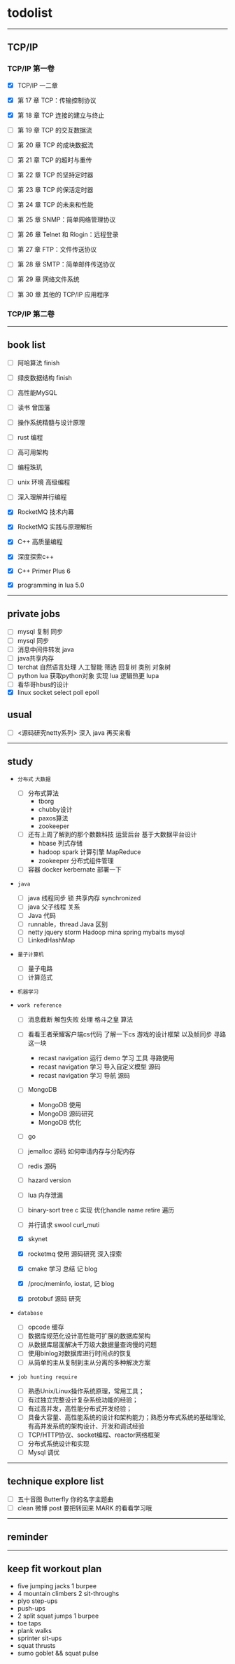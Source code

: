 # todolist

---

## TCP/IP

### TCP/IP 第一卷

- [x] TCP/IP 一二章
- [x] 第 17 章 TCP：传输控制协议
- [x] 第 18 章 TCP 连接的建立与终止
- [ ] 第 19 章 TCP 的交互数据流
- [ ] 第 20 章 TCP 的成块数据流
- [ ] 第 21 章 TCP 的超时与重传
- [ ] 第 22 章 TCP 的坚持定时器
- [ ] 第 23 章 TCP 的保活定时器
- [ ] 第 24 章 TCP 的未来和性能

- [ ] 第 25 章 SNMP：简单网络管理协议
- [ ] 第 26 章 Telnet 和 Rlogin：远程登录
- [ ] 第 27 章 FTP：文件传送协议
- [ ] 第 28 章 SMTP：简单邮件传送协议
- [ ] 第 29 章 网络文件系统
- [ ] 第 30 章 其他的 TCP/IP 应用程序

### TCP/IP 第二卷

---

## book list

- [ ] 阿哈算法 finish
- [ ] 绿皮数据结构 finish
- [ ] 高性能MySQL
- [ ] 读书 曾国藩

- [ ] 操作系统精髓与设计原理
- [ ] rust 编程
- [ ] 高可用架构
- [ ] 编程珠玑
- [ ] unix 环境 高级编程
- [ ] 深入理解并行编程

- [x] RocketMQ 技术内幕
- [x] RocketMQ 实践与原理解析
- [x] C++ 高质量编程
- [x] 深度探索c++
- [x] C++ Primer Plus 6
- [x] programming in lua 5.0

---

## private jobs

- [ ] mysql 复制 同步
- [ ] mysql 同步
- [ ] 消息中间件转发 java
- [ ] java共享内存
- [ ] terchat 自然语言处理 人工智能 筛选 回复树 类别 对象树
- [ ] python lua 获取python对象 实现 lua 逻辑热更 lupa
- [ ] 看华哥hbus的设计
- [x] linux socket select poll epoll

## usual

- [ ] <源码研究netty系列> 深入 java 再买来看

---

## study

- `分布式` `大数据`

  - [ ] 分布式算法
    - tborg
    - chubby设计
    - paxos算法
    - zookeeper
  - [ ] 还有上周了解到的那个数数科技 运营后台 基于大数据平台设计
    - hbase 列式存储
    - hadoop spark 计算引擎 MapReduce
    - zookeeper 分布式组件管理
  - [ ] 容器 docker kerbernate 部署一下

- `java`

  - [ ] java 线程同步 锁 共享内存 synchronized
  - [ ] java 父子线程 关系
  - [ ] Java 代码
  - [ ] runnable，thread Java 区别
  - [ ] netty jquery storm Hadoop mina spring mybaits mysql
  - [ ] LinkedHashMap

- `量子计算机`

  - [ ] 量子电路
  - [ ] 计算范式

- `机器学习`

- `work reference`

  - [ ] 消息截断 解包失败 处理 格斗之皇 算法
  - [ ] 看看王者荣耀客户端cs代码 了解一下cs 游戏的设计框架 以及帧同步 寻路 这一块
    - recast navigation 运行 demo 学习 工具 寻路使用
    - recast navigation 学习 导入自定义模型 源码
    - recast navigation 学习 导航 源码
  - [ ] MongoDB
    - MongoDB 使用
    - MongoDB 源码研究
    - MongoDB 优化
  - [ ] go
  - [ ] jemalloc 源码 如何申请内存与分配内存
  - [ ] redis 源码
  - [ ] hazard version
  - [ ] lua 内存泄漏
  - [ ] binary-sort tree c 实现 优化handle name retire 遍历
  - [ ] 并行请求 swool curl_muti

  - [X] skynet
  - [X] rocketmq 使用 源码研究 深入探索
  - [x] cmake 学习 总结 记 blog
  - [x] /proc/meminfo, iostat, 记 blog
  - [X] protobuf 源码 研究

- `database`

  - [ ] opcode 缓存
  - [ ] 数据库规范化设计高性能可扩展的数据库架构
  - [ ] 从数据库层面解决千万级大数据量查询慢的问题
  - [ ] 使用binlog对数据库进行时间点的恢复
  - [ ] 从简单的主从复制到主从分离的多种解决方案

- `job hunting require`

  - [ ] 熟悉Unix/Linux操作系统原理，常用工具；
  - [ ] 有过独立完整设计复杂系统功能的经验；
  - [ ] 有过高并发，高性能分布式开发经验；
  - [ ] 具备大容量、高性能系统的设计和架构能力；熟悉分布式系统的基础理论, 有高并发系统的架构设计、开发和调试经验
  - [ ] TCP/HTTP协议、socket编程、reactor网络框架
  - [ ] 分布式系统设计和实现
  - [ ] Mysql 调优

---

## technique explore list

- [ ] 五十音图 Butterfly 你的名字主题曲
- [ ] clean 微博 post 要把转回来 MARK 的看看学习哦

---

## reminder

---

## keep fit workout plan

- five jumping jacks 1 burpee
- 4 mountain climbers 2 sit-throughs
- plyo step-ups
- push-ups
- 2 split squat jumps 1 burpee
- toe taps
- plank walks
- sprinter sit-ups
- squat thrusts
- sumo goblet && squat pulse
